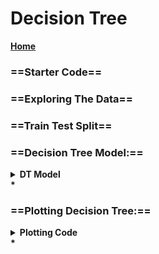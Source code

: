 # Decision Tree
[<b>Home<b>](file:///media/mosaab/Volume/Personal/Development/Courses%20Docs/Data%20Science/0_Code/0_Code%20Starter.html) 
### ==Starter Code==

### ==Exploring The Data==

### ==Train Test Split==

### ==Decision Tree Model:==
<details><summary><b>DT Model<b></summary>
<p>
[See <b>Code<b>](file:///media/mosaab/Volume/Personal/Development/Courses%20Docs/Data%20Science/11_Decision%20Tree,%20Random%20Forest/1_Decision%20Trees%20and%20Random%20Forests_Basic_.html#Decision-Trees) 

	from sklearn.tree import DecisionTreeClassifier
	
	dtree = DecisionTreeClassifier()
	
	dtree.fit(X_train,y_train)

	y_pred = dtree.predict(X_test)

</p>
</details>
<b>*

### ==Plotting Decision Tree:==
<details><summary><b>Plotting Code<b></summary>
<p>
[See the <b>Plotting<b>](file:///media/mosaab/Volume/Personal/Development/Courses%20Docs/Data%20Science/11_Decision%20Tree,%20Random%20Forest/1_Decision%20Trees%20and%20Random%20Forests_Basic_.html#Tree-Visualization) 

	from IPython.display import Image  
	from sklearn.externals.six import StringIO  
	from sklearn.tree import export_graphviz
	import pydot 

	features = list(df.columns[1:])
	features

	dot_data = StringIO()  
	export_graphviz(dtree, out_file=dot_data,feature_names=features,filled=True,rounded=True)

	graph = pydot.graph_from_dot_data(dot_data.getvalue())  
	Image(graph[0].create_png())

</p>
</details>
<b>*





































